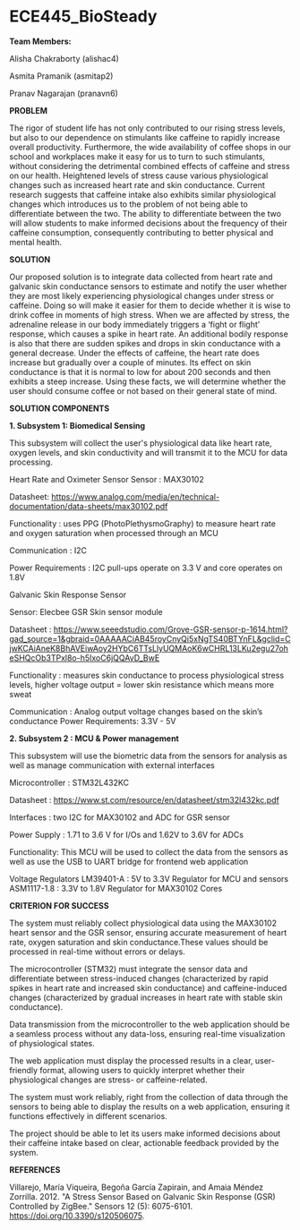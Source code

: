 # ECE445_BioSteady

**Team Members:**

Alisha Chakraborty (alishac4)

Asmita Pramanik (asmitap2)

Pranav Nagarajan (pranavn6)


**PROBLEM**

The rigor of student life has not only contributed to our rising stress levels, but also to our dependence on stimulants like caffeine to rapidly increase overall productivity. Furthermore, the wide availability of coffee shops in our school and workplaces make it easy for us to turn to such stimulants, without considering the detrimental combined effects of caffeine and stress on our health. Heightened levels of stress cause various physiological changes such as increased heart rate and skin conductance. Current research suggests that caffeine intake also exhibits similar physiological changes which introduces us to the problem of not being able to differentiate between the two. The ability to differentiate between the two will allow students to make informed decisions about the frequency of their caffeine consumption, consequently contributing to better physical and mental health.


**SOLUTION**

Our proposed solution is to integrate data collected from heart rate and galvanic skin conductance sensors to estimate and notify the user whether they are most likely experiencing physiological changes under stress or caffeine. Doing so will make it easier for them to decide whether it is wise to drink coffee in moments of high stress. 
When we are affected by stress, the adrenaline release in our body immediately triggers a ‘fight or flight’ response, which causes a spike in heart rate. An additional bodily response is also that there are sudden spikes and drops in skin conductance with a general decrease. Under the effects of caffeine, the heart rate does increase but gradually over a couple of minutes. Its effect on skin conductance is that it is normal to low for about 200 seconds and then exhibits a steep increase. Using these facts, we will determine whether the user should consume coffee or not based on their general state of mind.

**SOLUTION COMPONENTS**

**1. Subsystem 1: Biomedical Sensing**

This subsystem will collect the user's physiological data like heart rate, oxygen levels, and skin conductivity and will transmit it to the MCU for data processing.

Heart Rate and Oximeter Sensor 
Sensor : MAX30102

Datasheet: https://www.analog.com/media/en/technical-documentation/data-sheets/max30102.pdf 

Functionality : uses PPG (PhotoPlethysmoGraphy) to measure heart rate and oxygen saturation when processed through an MCU

Communication : I2C

Power Requirements : I2C pull-ups operate on 3.3 V and core operates on 1.8V

Galvanic Skin Response Sensor

Sensor: Elecbee GSR Skin sensor module

Datasheet : https://www.seeedstudio.com/Grove-GSR-sensor-p-1614.html?gad_source=1&gbraid=0AAAAACiAB45royCnyQi5xNgTS40BTYnFL&gclid=CjwKCAiAneK8BhAVEiwAoy2HYbC6TTsLlyUQMAoK6wCHRL13LKu2egu27oheSHQcOb3TPxl8o-h5IxoC6jQQAvD_BwE

Functionality : measures skin conductance to process physiological stress levels, higher voltage output = lower skin resistance which means more sweat

Communication : Analog output voltage changes based on the skin’s conductance
Power Requirements: 3.3V - 5V 

**2. Subsystem 2 : MCU & Power management**

This subsystem will use the biometric data from the sensors for analysis as well as manage communication with external interfaces

Microcontroller : STM32L432KC

Datasheet : https://www.st.com/resource/en/datasheet/stm32l432kc.pdf 

Interfaces : two I2C for MAX30102 and ADC for GSR sensor

Power Supply : 1.71 to 3.6 V for I/Os and 1.62V to 3.6V for ADCs 

Functionality: This MCU will be used to collect the data from the sensors as well as use the USB to UART bridge for frontend web application

Voltage Regulators
LM39401-A : 5V to 3.3V Regulator for MCU and sensors
ASM1117-1.8 : 3.3V to 1.8V Regulator for MAX30102 Cores


**CRITERION FOR SUCCESS**

The system must reliably collect physiological data using the MAX30102 heart sensor and the GSR sensor, ensuring accurate measurement of heart rate, oxygen saturation and skin conductance.These values should be processed in real-time without errors or delays.

The microcontroller (STM32) must integrate the sensor data and differentiate between stress-induced changes (characterized by rapid spikes in heart rate and increased skin conductance) and caffeine-induced changes (characterized by gradual increases in heart rate with stable skin conductance).

Data transmission from the microcontroller to the web application should be a seamless process without any data-loss, ensuring real-time visualization of physiological states.

The web application must display the processed results in a clear, user-friendly format, allowing users to quickly interpret whether their physiological changes are stress- or caffeine-related.

The system must work reliably, right from the collection of data through the sensors to being able to display the results on a web application, ensuring it functions effectively in different scenarios.

The project should be able to let its users make informed decisions about their caffeine intake based on clear, actionable feedback provided by the system.

**REFERENCES**

Villarejo, María Viqueira, Begoña García Zapirain, and Amaia Méndez Zorrilla. 2012. "A Stress Sensor Based on Galvanic Skin Response (GSR) Controlled by ZigBee." Sensors 12 (5): 6075-6101. 
https://doi.org/10.3390/s120506075.
